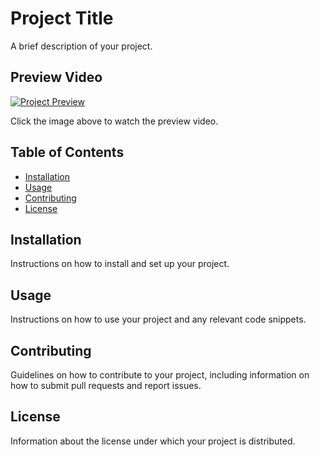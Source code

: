 # Project Title

A brief description of your project.

## Preview Video

[![Project Preview](https://img.youtube.com/vi/dQw4w9WgXcQ/0.jpg)](https://www.youtube.com/watch?v=dQw4w9WgXcQ)

Click the image above to watch the preview video.

## Table of Contents

- [Installation](#installation)
- [Usage](#usage)
- [Contributing](#contributing)
- [License](#license)

## Installation

Instructions on how to install and set up your project.

## Usage

Instructions on how to use your project and any relevant code snippets.

## Contributing

Guidelines on how to contribute to your project, including information on how to submit pull requests and report issues.

## License

Information about the license under which your project is distributed.

